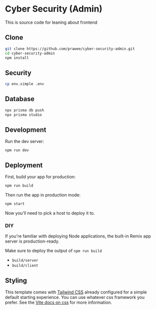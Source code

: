 # Cyber Security (Admin)

This is source code for leaning about frontend
## Clone
```bash
git clone https://github.com/prawee/cyber-security-admin.git
cd cyber-security-admin
npm install
```

## Security
```bash
cp env.simple .env
```

## Database
```bash
npx prisma db push
npx prisma studio
```

## Development

Run the dev server:

```shellscript
npm run dev
```

## Deployment

First, build your app for production:

```sh
npm run build
```

Then run the app in production mode:

```sh
npm start
```

Now you'll need to pick a host to deploy it to.

### DIY

If you're familiar with deploying Node applications, the built-in Remix app server is production-ready.

Make sure to deploy the output of `npm run build`

- `build/server`
- `build/client`

## Styling

This template comes with [Tailwind CSS](https://tailwindcss.com/) already configured for a simple default starting experience. You can use whatever css framework you prefer. See the [Vite docs on css](https://vitejs.dev/guide/features.html#css) for more information.
